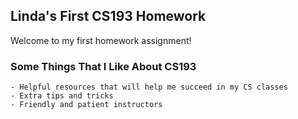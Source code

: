 ## Linda's First CS193 Homework
Welcome to my first homework assignment!

### Some Things That I Like About CS193
```
- Helpful resources that will help me succeed in my CS classes
- Extra tips and tricks
- Friendly and patient instructors
```
